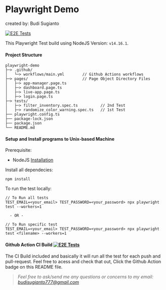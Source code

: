 # Playwright Demo
created by: Budi Sugianto

[![E2E Tests](https://github.com/mcbuddy/playwright-demo/actions/workflows/main.yml/badge.svg)](https://github.com/mcbuddy/playwright-demo/actions/workflows/main.yml)

This Playwright Test build using NodeJS Version: `v14.16.1`.

#### Project Structure

    playwright-demo
    ├─> .github/
    │   └─> workflows/main.yml        // Github Actions workflows 
    ├─> pages/                        // Page Object Directory Files
    │   ├─> app-manager.page.ts
    │   ├─> dashboard.page.ts
    │   ├─> live-app.page.ts
    │   ├─> login.page.ts   
    ├─> tests/
    │   ├─> filter_inventory.spec.ts          // 2nd Test
    │   ├─> randomize_color_warning.spec.ts   // 1st Test
    ├── playwright.config.ts
    ├── package-lock.json
    ├── package.json
    └── README.md

#### Setup and Install programs to Unix-based Machine
Prerequisite:
- NodeJS [Installation](https://nodejs.org/en/download/)

Install all dependecies:
```
npm install
```

To run the test locally:
```
// To Run all tests
TEST_EMAIL=<your_email> TEST_PASSWORD=<your_password> npx playwright test --workers=1 
  
  - OR -

// To Run specific test  
TEST_EMAIL=<your_email> TEST_PASSWORD=<your_password> npx playwright test <filename> --workers=1
```

#### Github Action CI Build [![E2E Tests](https://github.com/mcbuddy/playwright-demo/actions/workflows/main.yml/badge.svg)](https://github.com/mcbuddy/playwright-demo/actions/workflows/main.yml)
The CI Build included and basically it will run all the test for each push and pull-request. 
Feel free to acess and check that out, Click the Github Action badge on this README file. 

 > *Feel free to ask/send me any questions or concerns to my email: budisugianto777@gmail.com*
